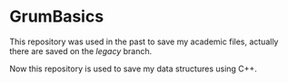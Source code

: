 # GrumBasics

This repository was used in the past to save my academic files, actually there are saved on the _legacy_ branch.


Now this repository is used to save my data structures using C++.

